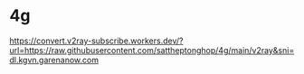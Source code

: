 # 4g

https://convert.v2ray-subscribe.workers.dev/?url=https://raw.githubusercontent.com/sattheptonghop/4g/main/v2ray&sni=dl.kgvn.garenanow.com
